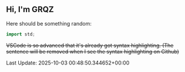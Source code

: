## Hi, I'm GRQZ
Here should be something random:  
```cpp
import std;
```


~~VSCode is so advanced that it's already got syntax highlighting. (The sentence will be removed when I see the syntax highlighting on Github)~~


Last Update: 2025-10-03 00:48:50.344652+00:00
